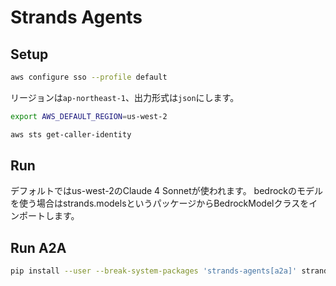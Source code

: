 # Strands Agents

## Setup

```bash
aws configure sso --profile default
```

リージョンは`ap-northeast-1`、出力形式は`json`にします。

```bash
export AWS_DEFAULT_REGION=us-west-2
```

```bash
aws sts get-caller-identity
```

## Run

デフォルトではus-west-2のClaude 4 Sonnetが使われます。
bedrockのモデルを使う場合はstrands.modelsというパッケージからBedrockModelクラスをインポートします。

## Run A2A

```bash
pip install --user --break-system-packages 'strands-agents[a2a]' strands-agents-tools
```
